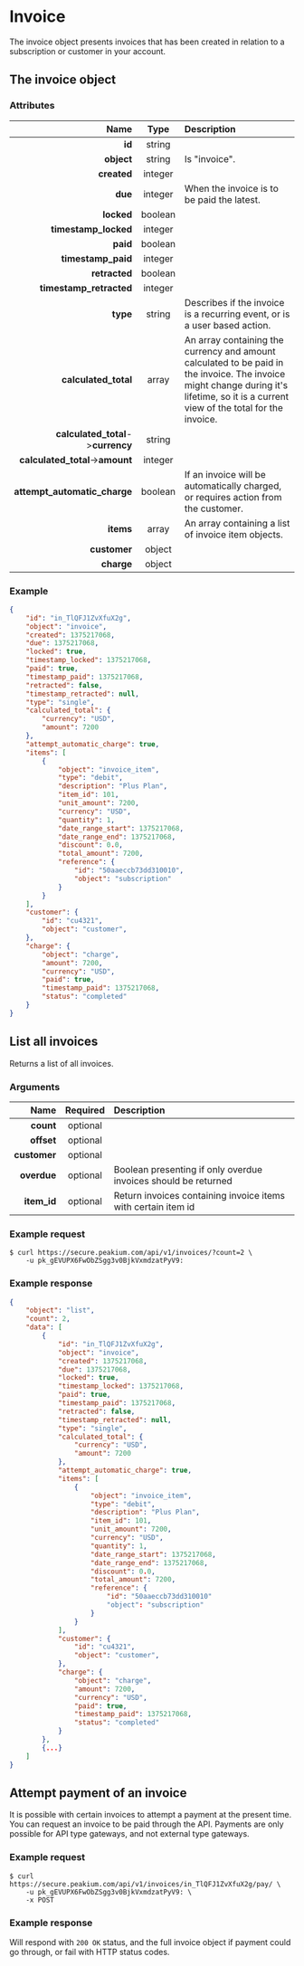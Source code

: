 Invoice
=======

The invoice object presents invoices that has been created in relation to a subscription or customer in your account.

The invoice object
------------------

### Attributes

Name | Type | Description
--:|:-:|:--
**id** | string |
**object** | string | Is "invoice".
**created** | integer |
**due** | integer | When the invoice is to be paid the latest.
**locked** | boolean |
**timestamp_locked** | integer |
**paid** | boolean |
**timestamp_paid** | integer |
**retracted** | boolean |
**timestamp_retracted** | integer |
**type** | string | Describes if the invoice is a recurring event, or is a user based action.
**calculated_total** | array | An array containing the currency and amount calculated to be paid in the invoice. The invoice might change during it's lifetime, so it is a current view of the total for the invoice.
**calculated_total**->**currency**  | string |
**calculated_total**->**amount**  | integer |
**attempt_automatic_charge** | boolean | If an invoice will be automatically charged, or requires action from the customer.
**items** | array | An array containing a list of invoice item objects.
**customer** | object |
**charge** | object |

### Example

```json
{
	"id": "in_TlQFJ1ZvXfuX2g",
	"object": "invoice",
	"created": 1375217068,
	"due": 1375217068,
	"locked": true,
	"timestamp_locked": 1375217068,
	"paid": true,
	"timestamp_paid": 1375217068,
	"retracted": false,
	"timestamp_retracted": null,
	"type": "single",
	"calculated_total": {
		"currency": "USD",
		"amount": 7200
	},
	"attempt_automatic_charge": true,
	"items": [
		{
			"object": "invoice_item",
			"type": "debit",
			"description": "Plus Plan",
			"item_id": 101,
			"unit_amount": 7200,
			"currency": "USD",
			"quantity": 1,
			"date_range_start": 1375217068,
			"date_range_end": 1375217068,
			"discount": 0.0,
			"total_amount": 7200,
			"reference": {
				"id": "50aaeccb73dd310010",
				"object": "subscription"
			}
		}
	],
	"customer": {
		"id": "cu4321",
		"object": "customer",
	},
	"charge": {
		"object": "charge",
		"amount": 7200,
		"currency": "USD",
		"paid": true,
		"timestamp_paid": 1375217068,
		"status": "completed"
	}
}
```

List all invoices
-----------------
Returns a list of all invoices.

### Arguments

Name | Required | Description
--:|:-:|:--
**count** | optional |
**offset** | optional |
**customer** | optional |
**overdue** | optional | Boolean presenting if only overdue invoices should be returned
**item_id** | optional | Return invoices containing invoice items with certain item id

### Example request

	$ curl https://secure.peakium.com/api/v1/invoices/?count=2 \
		-u pk_gEVUPX6FwObZSgg3v0BjkVxmdzatPyV9:

### Example response

```json
{
	"object": "list",
	"count": 2,
	"data": [
		{
			"id": "in_TlQFJ1ZvXfuX2g",
			"object": "invoice",
			"created": 1375217068,
			"due": 1375217068,
			"locked": true,
			"timestamp_locked": 1375217068,
			"paid": true,
			"timestamp_paid": 1375217068,
			"retracted": false,
			"timestamp_retracted": null,
			"type": "single",
			"calculated_total": {
				"currency": "USD",
				"amount": 7200
			},
			"attempt_automatic_charge": true,
			"items": [
				{
					"object": "invoice_item",
					"type": "debit",
					"description": "Plus Plan",
					"item_id": 101,
					"unit_amount": 7200,
					"currency": "USD",
					"quantity": 1,
					"date_range_start": 1375217068,
					"date_range_end": 1375217068,
					"discount": 0.0,
					"total_amount": 7200,
					"reference": {
						"id": "50aaeccb73dd310010"
						"object": "subscription"
					}
				}
			],
			"customer": {
				"id": "cu4321",
				"object": "customer",
			},
			"charge": {
				"object": "charge",
				"amount": 7200,
				"currency": "USD",
				"paid": true,
				"timestamp_paid": 1375217068,
				"status": "completed"
			}
		},
		{...}
	]
}
```

Attempt payment of an invoice
-----------------------------
It is possible with certain invoices to attempt a payment at the present time. You can request an invoice to be paid through the API. Payments are only possible for API type gateways, and not external type gateways.

### Example request

	$ curl https://secure.peakium.com/api/v1/invoices/in_TlQFJ1ZvXfuX2g/pay/ \
		-u pk_gEVUPX6FwObZSgg3v0BjkVxmdzatPyV9: \
		-x POST

### Example response

Will respond with `200 OK` status, and the full invoice object if payment could go through, or fail with HTTP status codes.